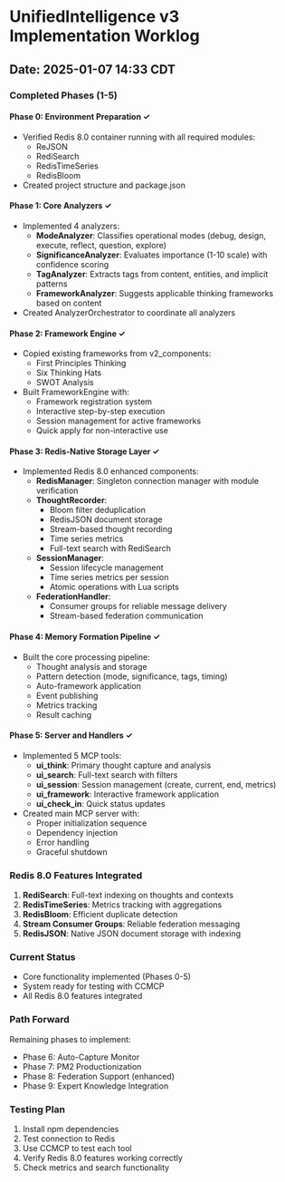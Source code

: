 # UnifiedIntelligence v3 Implementation Worklog
## Date: 2025-01-07 14:33 CDT

### Completed Phases (1-5)

#### Phase 0: Environment Preparation ✓
- Verified Redis 8.0 container running with all required modules:
  - ReJSON
  - RediSearch  
  - RedisTimeSeries
  - RedisBloom
- Created project structure and package.json

#### Phase 1: Core Analyzers ✓
- Implemented 4 analyzers:
  - **ModeAnalyzer**: Classifies operational modes (debug, design, execute, reflect, question, explore)
  - **SignificanceAnalyzer**: Evaluates importance (1-10 scale) with confidence scoring
  - **TagAnalyzer**: Extracts tags from content, entities, and implicit patterns
  - **FrameworkAnalyzer**: Suggests applicable thinking frameworks based on content
- Created AnalyzerOrchestrator to coordinate all analyzers

#### Phase 2: Framework Engine ✓
- Copied existing frameworks from v2_components:
  - First Principles Thinking
  - Six Thinking Hats
  - SWOT Analysis
- Built FrameworkEngine with:
  - Framework registration system
  - Interactive step-by-step execution
  - Session management for active frameworks
  - Quick apply for non-interactive use

#### Phase 3: Redis-Native Storage Layer ✓
- Implemented Redis 8.0 enhanced components:
  - **RedisManager**: Singleton connection manager with module verification
  - **ThoughtRecorder**: 
    - Bloom filter deduplication
    - RedisJSON document storage
    - Stream-based thought recording
    - Time series metrics
    - Full-text search with RediSearch
  - **SessionManager**:
    - Session lifecycle management
    - Time series metrics per session
    - Atomic operations with Lua scripts
  - **FederationHandler**:
    - Consumer groups for reliable message delivery
    - Stream-based federation communication

#### Phase 4: Memory Formation Pipeline ✓
- Built the core processing pipeline:
  - Thought analysis and storage
  - Pattern detection (mode, significance, tags, timing)
  - Auto-framework application
  - Event publishing
  - Metrics tracking
  - Result caching

#### Phase 5: Server and Handlers ✓
- Implemented 5 MCP tools:
  - **ui_think**: Primary thought capture and analysis
  - **ui_search**: Full-text search with filters
  - **ui_session**: Session management (create, current, end, metrics)
  - **ui_framework**: Interactive framework application
  - **ui_check_in**: Quick status updates
- Created main MCP server with:
  - Proper initialization sequence
  - Dependency injection
  - Error handling
  - Graceful shutdown

### Redis 8.0 Features Integrated
1. **RediSearch**: Full-text indexing on thoughts and contexts
2. **RedisTimeSeries**: Metrics tracking with aggregations
3. **RedisBloom**: Efficient duplicate detection
4. **Stream Consumer Groups**: Reliable federation messaging
5. **RedisJSON**: Native JSON document storage with indexing

### Current Status
- Core functionality implemented (Phases 0-5)
- System ready for testing with CCMCP
- All Redis 8.0 features integrated

### Path Forward
Remaining phases to implement:
- Phase 6: Auto-Capture Monitor
- Phase 7: PM2 Productionization
- Phase 8: Federation Support (enhanced)
- Phase 9: Expert Knowledge Integration

### Testing Plan
1. Install npm dependencies
2. Test connection to Redis
3. Use CCMCP to test each tool
4. Verify Redis 8.0 features working correctly
5. Check metrics and search functionality